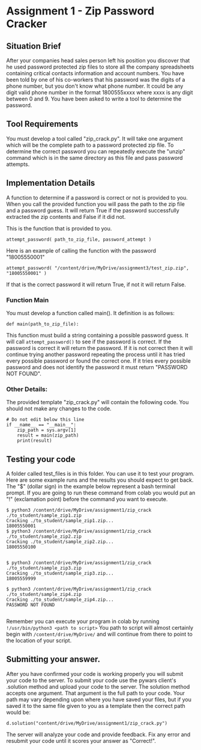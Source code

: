 # Assignment 1 - Zip Password Cracker


## Situation Brief

After your companies head sales person left his position you discover that he used password protected zip files to store all the company spreadsheets containing critical contacts information and account numbers. You have been told by one of his co-workers that his password was the digits of a phone number, but you don't know what phone number. It could be any digit valid phone number in the format 1800555xxxx where xxxx is any digit between 0 and 9. You have been asked to write a tool to determine the password.

## Tool Requirements

You must develop a tool called "zip_crack.py". It will take one argument which will be the complete path to a password protected zip file. To determine the correct password you can repeatedly execute the "unzip" command which is in the same directory as this file and pass password attempts. 

## Implementation Details

 A function to determine if a password is correct or not is provided to you. When you call the provided function you will pass the path to the zip file and a password guess. It will return True if the password successfully extracted the zip contents and False if it did not.

This is the function that is provided to you.

```attempt_password( path_to_zip_file, password_attempt )```

Here is an example of calling the function with the password "18005550001"

```attempt_password( "/content/drive/MyDrive/assignment3/test_zip.zip", "18005550001" )```

If that is the correct password it will return True, if not it will return False.

### Function Main

You must develop a function called main().  It definition is as follows:

```def main(path_to_zip_file):```

This function must build a string containing a possible password guess. It will call `attempt_password()` to see if the password is correct. If the password is correct it will return the password. If it is not correct then it will continue trying another password repeating the process until it has tried every possible password or found the correct one. If it tries every possible password and does not identify the password it must return "PASSWORD NOT FOUND".


### Other Details:

The provided template "zip_crack.py" will contain the following code. You should not make any changes to the code.

```
# Do not edit below this line
if __name__ == "__main__":
    zip_path = sys.argv[1]    
    result = main(zip_path)
    print(result)
```


## Testing your code

A folder called test_files is in this folder.  You can use it to test your program.  Here are some example runs and the results you should expect to get back. The "$" (dollar sign) in the example below represent a bash terminal prompt. If you are going to run these command from colab you would put an "!" (exclamation point) before the command you want to execute.

```
$ python3 /content/drive/MyDrive/assignment1/zip_crack ./to_student/sample_zip1.zip 
Cracking ./to_student/sample_zip1.zip...
18005550001
$ python3 /content/drive/MyDrive/assignment1/zip_crack ./to_student/sample_zip2.zip 
Cracking ./to_student/sample_zip2.zip...
18005550100


$ python3 /content/drive/MyDrive/assignment1/zip_crack ./to_student/sample_zip3.zip 
Cracking ./to_student/sample_zip3.zip...
18005559999

$ python3 /content/drive/MyDrive/assignment1/zip_crack ./to_student/sample_zip4.zip 
Cracking ./to_student/sample_zip4.zip...
PASSWORD NOT FOUND


```

Remember you can execute your program in colab by running ```!/usr/bin/python3 <path to script>```  You path to script will almost certainly begin with `/content/drive/MyDrive/` and will continue from there to point to the location of your script.


## Submitting your answer.

After you have confirmed your code is working properly you will submit your code to the server. To submit your code use the pywars client's .solution method and upload your code to the server.  The solution method accepts one argument.  That argument is the full path to your code. Your path may vary depending upon where you have saved your files, but if you saved it to the same file given to you as a template then the correct path would be:

```d.solution("content/drive/MyDrive/assignment1/zip_crack.py")```  

The server will analyze your code and provide feedback. Fix any error and resubmit your code until it scores your answer as "Correct!".
